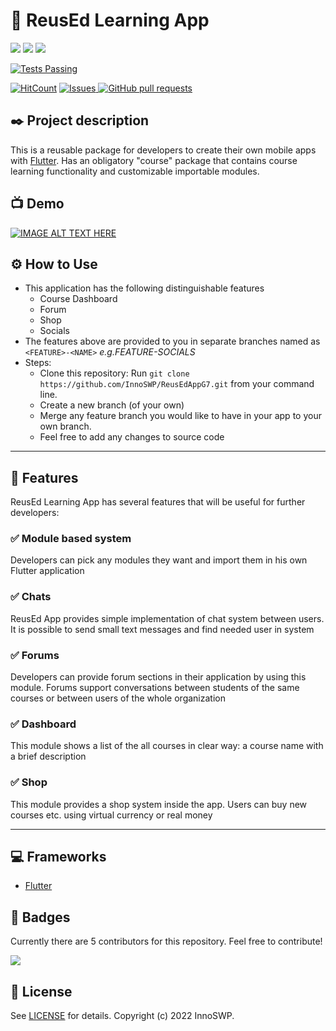 # 📱 ReusEd Learning App

![](https://img.shields.io/badge/Dart-0175C2?style=for-the-badge&logo=dart&logoColor=white)
![](https://img.shields.io/badge/Flutter-02569B?style=for-the-badge&logo=flutter&logoColor=white)
![](https://img.shields.io/badge/firebase-ffca28?style=for-the-badge&logo=firebase&logoColor=black)

<a href="https://github.com/InnoSWP/ReusEdAppG7/actions">
<img alt="Tests Passing" src="https://github.com/anuraghazra/github-readme-stats/workflows/Test/badge.svg" />

[![HitCount](https://hits.dwyl.com/InnoSWP/ReusEdAppG7.svg?style=flat-square)](http://hits.dwyl.com/InnoSWP/ReusEdAppG7)
</a>
<a href="https://github.com/InnoSWP/ReusEdAppG7/issues">
<img alt="Issues" src="https://img.shields.io/github/issues/InnoSWP/ReusEdAppG7?color=0088ff" />
</a>
<a href="https://github.com/InnoSWP/ReusEdAppG7/pulls">
<img alt="GitHub pull requests" src="https://img.shields.io/github/issues-pr/InnoSWP/ReusEdAppG7?color=0088ff" />
</a>

## ✒️ Project description

This is a reusable package for developers to create their own mobile apps with <a href="https://flutter.dev">Flutter</a>. Has an obligatory "course" package that contains course learning functionality and customizable importable modules.

## 📺 Demo

[![IMAGE ALT TEXT HERE](https://img.youtube.com/vi/RhtglOWkuo4/0.jpg)](https://www.youtube.com/watch?v=RhtglOWkuo4)

## ⚙️ How to Use

- This application has the following distinguishable features
  - Course Dashboard
  - Forum
  - Shop
  - Socials
- The features above are provided to you in separate branches named as `<FEATURE>-<NAME>` _e.g.FEATURE-SOCIALS_
- Steps:
  - Clone this repository: Run `git clone https://github.com/InnoSWP/ReusEdAppG7.git` from your command line.
  - Create a new branch (of your own)
  - Merge any feature branch you would like to have in your app to your own branch.
  - Feel free to add any changes to source code

---

## 💪 Features

ReusEd Learning App has several features that will be useful for further developers:

### ✅ Module based system

Developers can pick any modules they want and import them in his own Flutter application

### ✅ Chats

ReusEd App provides simple implementation of chat system between users. It is possible to send small text messages and find needed user in system

### ✅ Forums

Developers can provide forum sections in their application by using this module. Forums support conversations between students of the same courses or between users of the whole organization

### ✅ Dashboard

This module shows a list of the all courses in clear way: a course name with a brief description

### ✅ Shop

This module provides a shop system inside the app. Users can buy new courses etc. using virtual currency or real money

---

## 💻 Frameworks

- <a href="https://flutter.dev">Flutter</a>

## 🥇 Badges

Currently there are 5 contributors for this repository. Feel free to contribute!

<a href = "https://github.com/InnoSWP/ReusEdAppG7/graphs/contributors">
<img src = "https://contrib.rocks/image?repo=InnoSWP/ReusEdAppG7"/>
</a>

## 📄 License

See <a href="https://github.com/InnoSWP/ReusEdAppG7/blob/main/LICENSE">LICENSE</a> for details. Copyright (c) 2022 InnoSWP.
